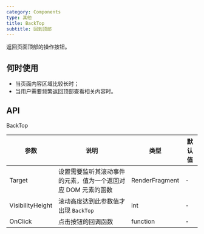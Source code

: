 ```yaml
---
category: Components
type: 其他
title: BackTop
subtitle: 回到顶部
---
```


返回页面顶部的操作按钮。

## 何时使用

- 当页面内容区域比较长时；
- 当用户需要频繁返回顶部查看相关内容时。


## API

BackTop

| 参数             | 说明                                         | 类型          | 默认值    |
| ---------------- | -------------------------------------------- | ------------- | --------- |
| Target | 设置需要监听其滚动事件的元素，值为一个返回对应 DOM 元素的函数 | RenderFragment         | -         |
| VisibilityHeight   | 滚动高度达到此参数值才出现 `BackTop`| int         |-    |
| OnClick | 点击按钮的回调函数 | function         |-       |
